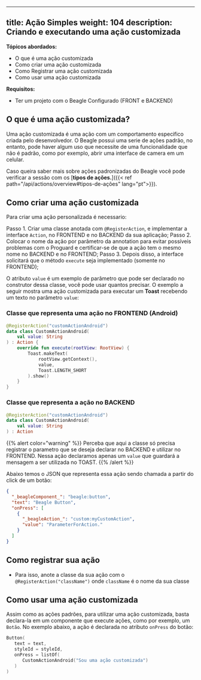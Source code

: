 
---
title: Ação Simples
weight: 104
description: Criando e executando uma ação customizada
---

**Tópicos abordados:**

- O que é uma ação customizada
- Como criar uma ação customizada
- Como Registrar uma ação customizada
- Como usar uma ação customizada

**Requisitos:**

- Ter um projeto com o Beagle Configurado (FRONT e BACKEND)

## O que é uma ação customizada?

Uma ação customizada é uma ação com um comportamento especifico criada pelo desenvolvedor. O Beagle possui uma serie de ações padrão, no entanto, pode haver algum uso que necessite de uma funcionalidade que não é padrão, como por exemplo, abrir uma interface de camera em um celular.

Caso queira saber mais sobre ações padronizadas do Beagle você pode verificar a sessão com os [**tipos de ações.**]({{< ref path="/api/actions/overview#tipos-de-ações" lang="pt">}}).

## Como criar uma ação customizada

Para criar uma ação personalizada é necessario:

Passo 1. Criar uma classe anotada com `@RegisterAction`, e implementar a interface `Action`, no FRONTEND e no BACKEND da sua aplicação;
Passo 2. Colocar o nome da ação por parâmetro da annotation para evitar possíveis problemas com o Proguard e certificar-se de que a ação tem o mesmo nome no BACKEND e no FRONTEND;
Passo 3. Depois disso, a interface solicitará que o método `execute` seja implementado (somente no FRONTEND);

O atributo  `value`  é um exemplo de parâmetro que pode ser declarado no construtor dessa classe, você pode usar quantos precisar. 
O exemplo a seguir mostra uma ação customizada para executar um **Toast** recebendo um texto no parâmetro `value`:

### Classe que representa uma ação no FRONTEND (Android)

```kotlin
@RegisterAction("customActionAndroid")
data class CustomActionAndroid(
    val value: String
) : Action {
    override fun execute(rootView: RootView) {
        Toast.makeText(
            rootView.getContext(), 
            value, 
            Toast.LENGTH_SHORT
        ).show()
    }
}
```

### Classe que representa a ação no BACKEND

```kotlin
@RegisterAction("customActionAndroid")
data class CustomActionAndroid(
    val value: String
) : Action
```

{{% alert color="warning" %}}
  Perceba que aqui a classe só precisa registrar o parametro que se deseja declarar no BACKEND e utilizar no FRONTEND. Nessa ação declaramos apenas um `value` que guardará a mensagem a ser utilizada no TOAST.
{{% /alert %}}

Abaixo temos o JSON que representa essa ação sendo chamada a partir do click de um botão:

```json
{
  "_beagleComponent_": "beagle:button",
  "text": "Beagle Button",
  "onPress": [
    {
      "_beagleAction_": "custom:myCustomAction",
      "value": "ParameterForAction."
    }
  ]
}
```

## Como registrar sua ação

- Para isso, anote a classe da sua ação com o `@RegisterAction("className")` onde `className` é o nome da sua classe

## Como usar uma ação customizada

Assim como as ações padrões, para utilizar uma ação customizada, basta declara-la em um componente que execute ações, como por exemplo, um `Botão`.
No exemplo abaixo, a ação é declarada no atributo `onPress` do botão:

```kotlin
Button(
   text = text,
   styleId = styleId,
   onPress = listOf(
      CustomActionAndroid("Sou uma ação customizada")
   )
)
```
